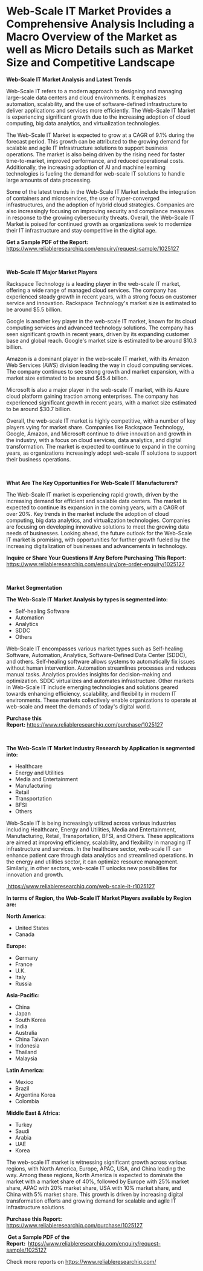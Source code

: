 <p><h1>Web-Scale IT Market Provides a Comprehensive Analysis Including a Macro Overview of the Market as well as Micro Details such as Market Size and Competitive Landscape</h1></p><p><strong>Web-Scale IT Market Analysis and Latest Trends</strong></p>
<p><p>Web-Scale IT refers to a modern approach to designing and managing large-scale data centers and cloud environments. It emphasizes automation, scalability, and the use of software-defined infrastructure to deliver applications and services more efficiently. The Web-Scale IT Market is experiencing significant growth due to the increasing adoption of cloud computing, big data analytics, and virtualization technologies.</p><p>The Web-Scale IT Market is expected to grow at a CAGR of 9.1% during the forecast period. This growth can be attributed to the growing demand for scalable and agile IT infrastructure solutions to support business operations. The market is also being driven by the rising need for faster time-to-market, improved performance, and reduced operational costs. Additionally, the increasing adoption of AI and machine learning technologies is fueling the demand for web-scale IT solutions to handle large amounts of data processing.</p><p>Some of the latest trends in the Web-Scale IT Market include the integration of containers and microservices, the use of hyper-converged infrastructures, and the adoption of hybrid cloud strategies. Companies are also increasingly focusing on improving security and compliance measures in response to the growing cybersecurity threats. Overall, the Web-Scale IT Market is poised for continued growth as organizations seek to modernize their IT infrastructure and stay competitive in the digital age.</p></p>
<p><strong>Get a Sample PDF of the Report:&nbsp;</strong> <a href="https://www.reliableresearchiq.com/enquiry/request-sample/1025127">https://www.reliableresearchiq.com/enquiry/request-sample/1025127</a></p>
<p>&nbsp;</p>
<p><strong>Web-Scale IT Major Market Players</strong></p>
<p><p>Rackspace Technology is a leading player in the web-scale IT market, offering a wide range of managed cloud services. The company has experienced steady growth in recent years, with a strong focus on customer service and innovation. Rackspace Technology's market size is estimated to be around $5.5 billion.</p><p>Google is another key player in the web-scale IT market, known for its cloud computing services and advanced technology solutions. The company has seen significant growth in recent years, driven by its expanding customer base and global reach. Google's market size is estimated to be around $10.3 billion.</p><p>Amazon is a dominant player in the web-scale IT market, with its Amazon Web Services (AWS) division leading the way in cloud computing services. The company continues to see strong growth and market expansion, with a market size estimated to be around $45.4 billion.</p><p>Microsoft is also a major player in the web-scale IT market, with its Azure cloud platform gaining traction among enterprises. The company has experienced significant growth in recent years, with a market size estimated to be around $30.7 billion.</p><p>Overall, the web-scale IT market is highly competitive, with a number of key players vying for market share. Companies like Rackspace Technology, Google, Amazon, and Microsoft continue to drive innovation and growth in the industry, with a focus on cloud services, data analytics, and digital transformation. The market is expected to continue to expand in the coming years, as organizations increasingly adopt web-scale IT solutions to support their business operations.</p></p>
<p>&nbsp;</p>
<p><strong>What Are The Key Opportunities For Web-Scale IT Manufacturers?</strong></p>
<p><p>The Web-Scale IT market is experiencing rapid growth, driven by the increasing demand for efficient and scalable data centers. The market is expected to continue its expansion in the coming years, with a CAGR of over 20%. Key trends in the market include the adoption of cloud computing, big data analytics, and virtualization technologies. Companies are focusing on developing innovative solutions to meet the growing data needs of businesses. Looking ahead, the future outlook for the Web-Scale IT market is promising, with opportunities for further growth fueled by the increasing digitalization of businesses and advancements in technology.</p></p>
<p><strong>Inquire or Share Your Questions If Any Before Purchasing This Report:</strong> <a href="https://www.reliableresearchiq.com/enquiry/pre-order-enquiry/1025127">https://www.reliableresearchiq.com/enquiry/pre-order-enquiry/1025127</a></p>
<p>&nbsp;</p>
<p><strong>Market Segmentation</strong></p>
<p><strong>The Web-Scale IT Market Analysis by types is segmented into:</strong></p>
<p><ul><li>Self-healing Software</li><li>Automation</li><li>Analytics</li><li>SDDC</li><li>Others</li></ul></p>
<p><p>Web-Scale IT encompasses various market types such as Self-healing Software, Automation, Analytics, Software-Defined Data Center (SDDC), and others. Self-healing software allows systems to automatically fix issues without human intervention. Automation streamlines processes and reduces manual tasks. Analytics provides insights for decision-making and optimization. SDDC virtualizes and automates infrastructure. Other markets in Web-Scale IT include emerging technologies and solutions geared towards enhancing efficiency, scalability, and flexibility in modern IT environments. These markets collectively enable organizations to operate at web-scale and meet the demands of today's digital world.</p></p>
<p><strong>Purchase this Report:&nbsp;</strong><a href="https://www.reliableresearchiq.com/purchase/1025127">https://www.reliableresearchiq.com/purchase/1025127</a></p>
<p>&nbsp;</p>
<p><strong>The Web-Scale IT Market Industry Research by Application is segmented into:</strong></p>
<p><ul><li>Healthcare</li><li>Energy and Utilities</li><li>Media and Entertainment</li><li>Manufacturing</li><li>Retail</li><li>Transportation</li><li>BFSI</li><li>Others</li></ul></p>
<p><p>Web-Scale IT is being increasingly utilized across various industries including Healthcare, Energy and Utilities, Media and Entertainment, Manufacturing, Retail, Transportation, BFSI, and Others. These applications are aimed at improving efficiency, scalability, and flexibility in managing IT infrastructure and services. In the healthcare sector, web-scale IT can enhance patient care through data analytics and streamlined operations. In the energy and utilities sector, it can optimize resource management. Similarly, in other sectors, web-scale IT unlocks new possibilities for innovation and growth.</p></p>
<p><a href="https://www.reliableresearchiq.com/web-scale-it-r1025127">&nbsp;https://www.reliableresearchiq.com/web-scale-it-r1025127</a></p>
<p><strong>In terms of Region, the Web-Scale IT Market Players available by Region are:</strong></p>
<p>
    <p> <strong> North America: </strong>
        <ul>
            <li>United States</li>
            <li>Canada</li>
        </ul>
        </p> 
    <p> <strong> Europe: </strong>
        <ul>
            <li>Germany</li>
            <li>France</li>
            <li>U.K.</li>
            <li>Italy</li>
            <li>Russia</li>
        </ul>
        </p> 
    <p> <strong> Asia-Pacific: </strong>
        <ul>
            <li>China</li>
            <li>Japan</li>
            <li>South Korea</li>
            <li>India</li>
            <li>Australia</li>
            <li>China Taiwan</li>
            <li>Indonesia</li>
            <li>Thailand</li>
            <li>Malaysia</li>
        </ul>
        </p> 
    <p> <strong> Latin America: </strong>
        <ul>
            <li>Mexico</li>
            <li>Brazil</li>
            <li>Argentina Korea</li>
            <li>Colombia</li>
        </ul>
        </p> 
    <p> <strong> Middle East & Africa: </strong>
        <ul>
            <li>Turkey</li>
            <li>Saudi</li>
            <li>Arabia</li>
            <li>UAE</li>
            <li>Korea</li>
        </ul>
    </p>
    </p>
<p><p>The web-scale IT market is witnessing significant growth across various regions, with North America, Europe, APAC, USA, and China leading the way. Among these regions, North America is expected to dominate the market with a market share of 40%, followed by Europe with 25% market share, APAC with 20% market share, USA with 10% market share, and China with 5% market share. This growth is driven by increasing digital transformation efforts and growing demand for scalable and agile IT infrastructure solutions.</p></p>
<p><strong>Purchase this Report: </strong><a href="https://www.reliableresearchiq.com/purchase/1025127">https://www.reliableresearchiq.com/purchase/1025127</a></p>
<p>&nbsp;<strong>Get a Sample PDF of the Report:&nbsp;&nbsp;</strong><a href="https://www.reliableresearchiq.com/enquiry/request-sample/1025127">https://www.reliableresearchiq.com/enquiry/request-sample/1025127</a></p>
<p><strong></strong></p>
<p>Check more reports on <a href="https://www.reliableresearchiq.com/">https://www.reliableresearchiq.com/</a></p>